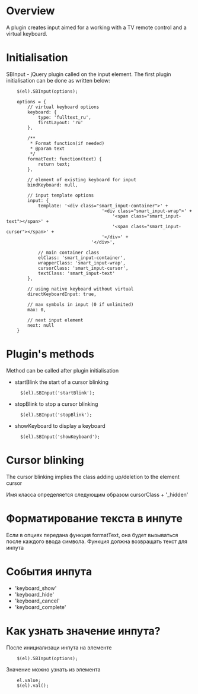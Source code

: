 # Overview

A plugin creates input aimed for a working with a TV remote control and a virtual keyboard. 

# Initialisation

SBInput - jQuery plugin called on the input element.
The first plugin initialisation can be done as written below:

        $(el).SBInput(options);

        options = {
            // virtual keyboard options
            keyboard: {
                type: 'fulltext_ru',
                firstLayout: 'ru'
            },

            /**
             * Format function(if needed)
             * @param text
             */
            formatText: function(text) {
                return text;
            },

            // element of existing keyboard for input
            bindKeyboard: null,

            // input template options
            input: {
                template: '<div class="smart_input-container">' +
                                        '<div class="smart_input-wrap">' +
                                            '<span class="smart_input-text"></span>' +
                                            '<span class="smart_input-cursor"></span>' +
                                        '</div>' +
                                    '</div>',

                // main container class
                elClass: 'smart_input-container',
                wrapperClass: 'smart_input-wrap',
                cursorClass: 'smart_input-cursor',
                textClass: 'smart_input-text'
            },

            // using native keyboard without virtual
            directKeyboardInput: true,

            // max symbols in input (0 if unlimited)
            max: 0,

            // next input element
            next: null
        }

# Plugin's methods

Method can be called after plugin initialisation


- startBlink  the start of a cursor blinking 

        $(el).SBInput('startBlink');

- stopBlink  to stop a cursor blinking

        $(el).SBInput('stopBlink');

- showKeyboard to display a keyboard

        $(el).SBInput('showKeyboard');

# Cursor blinking

The cursor blinking implies the class adding up/deletion to the element cursor   

Имя класса определяется следующим образом cursorClass + '_hidden'

# Форматирование текста в инпуте

Если в опциях передана функция formatText, она будет вызываться после каждого ввода символа.
Функция должна возвращать текст для инпута

# События инпута

 - 'keyboard_show'
 - 'keyboard_hide'
 - 'keyboard_cancel'
 - 'keyboard_complete'

# Как узнать значение инпута?

После инициализаци инпута на элементе

        $(el).SBInput(options);

Значение можно узнать из элемента

        el.value;
        $(el).val();

